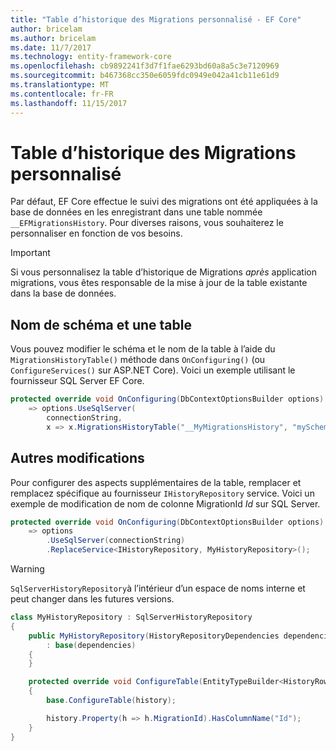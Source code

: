 ```yaml
---
title: "Table d’historique des Migrations personnalisé - EF Core"
author: bricelam
ms.author: bricelam
ms.date: 11/7/2017
ms.technology: entity-framework-core
ms.openlocfilehash: cb9892241f3d7f1fae6293bd60a8a5c3e7120969
ms.sourcegitcommit: b467368cc350e6059fdc0949e042a41cb11e61d9
ms.translationtype: MT
ms.contentlocale: fr-FR
ms.lasthandoff: 11/15/2017
---
```

<a name="custom-migrations-history-table"></a>Table d’historique des Migrations personnalisé
===============================
Par défaut, EF Core effectue le suivi des migrations ont été appliquées à la base de données en les enregistrant dans une table nommée `__EFMigrationsHistory`. Pour diverses raisons, vous souhaiterez le personnaliser en fonction de vos besoins.

> [!IMPORTANT]
> Si vous personnalisez la table d’historique de Migrations *après* application migrations, vous êtes responsable de la mise à jour de la table existante dans la base de données.

<a name="schema-and-table-name"></a>Nom de schéma et une table
----------------------
Vous pouvez modifier le schéma et le nom de la table à l’aide du `MigrationsHistoryTable()` méthode dans `OnConfiguring()` (ou `ConfigureServices()` sur ASP.NET Core). Voici un exemple utilisant le fournisseur SQL Server EF Core.

``` csharp
protected override void OnConfiguring(DbContextOptionsBuilder options)
    => options.UseSqlServer(
        connectionString,
        x => x.MigrationsHistoryTable("__MyMigrationsHistory", "mySchema"));
```

<a name="other-changes"></a>Autres modifications
-------------
Pour configurer des aspects supplémentaires de la table, remplacer et remplacez spécifique au fournisseur `IHistoryRepository` service. Voici un exemple de modification de nom de colonne MigrationId *Id* sur SQL Server.

``` csharp
protected override void OnConfiguring(DbContextOptionsBuilder options)
    => options
        .UseSqlServer(connectionString)
        .ReplaceService<IHistoryRepository, MyHistoryRepository>();
```

> [!WARNING]
> `SqlServerHistoryRepository`à l’intérieur d’un espace de noms interne et peut changer dans les futures versions.

``` csharp
class MyHistoryRepository : SqlServerHistoryRepository
{
    public MyHistoryRepository(HistoryRepositoryDependencies dependencies)
        : base(dependencies)
    {
    }

    protected override void ConfigureTable(EntityTypeBuilder<HistoryRow> history)
    {
        base.ConfigureTable(history);

        history.Property(h => h.MigrationId).HasColumnName("Id");
    }
}
```
